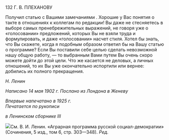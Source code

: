 132 Г. В. ПЛЕХАНОВУ

Получил статью с Вашими замечаниями . Хорошие у Вас понятия о такте в отноше­ниях к коллегам по редакции! Вы даже не стесняетесь в выборе самых пренебрежи­тельных выражений, не говоря уже о «голосовании» предложений, которых Вы не взя­ли труда и формулировать, и даже «голосовании» насчет стиля. Хотел бы знать, что Вы скажете, когда я подобным образом ответил бы на Вашу статью о программе? Если Вы поставили себе целью сделать невозможной нашу общую работу, — то выбранным Ва­ми путем Вы очень скоро можете дойти до этой цели. Что же касается не деловых, а личных отношений, то их Вы уже окончательно испортили или вернее: добились их полного прекращения.

_Н. Ленин_

_Написано 14 мая 1902 г. Послано из Лондона в Женеву_

_Впервые напечатано в 1925 г.                                                             Печатается по рукописи_

_в Ленинском сборнике_ _III_

![](file:///C:/Users/bot32/AppData/Local/Temp/msohtmlclip1/01/clip_image001.png)См. В. И. Ленин. «Аграрная программа русской социал-демократии» (Сочинения, 5 изд., том 6, стр. 303—348). _Ред._